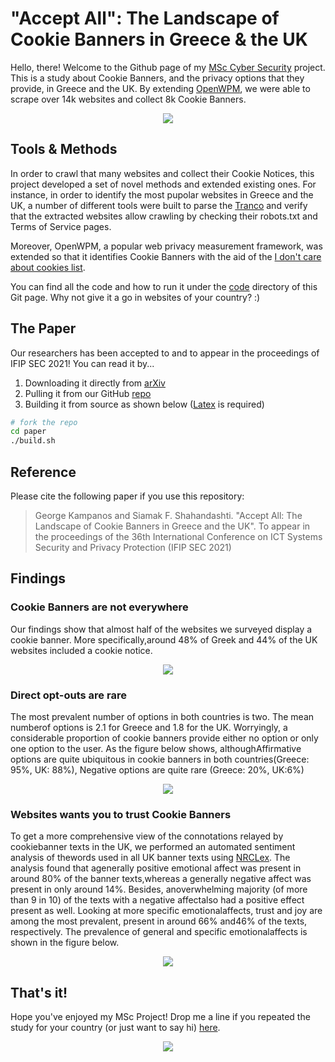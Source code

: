<h1>"Accept All": The Landscape of Cookie Banners in Greece & the UK</h1>
<p>Hello, there! Welcome to the Github page of my <a href="https://www.york.ac.uk/study/postgraduate-taught/courses/msc-cyber-security/" target="_blank">MSc Cyber Security</a> project. This is a study about Cookie Banners, and the privacy options that they provide, in Greece and the UK. By extending <a href="https://github.com/mozilla/OpenWPM" target="_blank">OpenWPM</a>, we were able to scrape over 14k websites and collect 8k Cookie Banners.</p>

<p align="center">
<img src="https://media.giphy.com/media/2wZVM6cABptwvoZ4Gx/giphy.gif" />
</p>

<h2>Tools & Methods</h2>
<p>In order to crawl that many websites and collect their Cookie Notices, this project developed a set of novel methods and extended existing ones. For instance, in order to identify the most pupolar websites in Greece and the UK, a number of different tools were built to parse the <a href="https://tranco-list.eu" target="_blank">Tranco</a> and verify that the extracted websites allow crawling by checking their robots.txt and Terms of Service pages.</p>

<p>Moreover, OpenWPM, a popular web privacy measurement framework, was extended so that it identifies Cookie Banners with the aid of the <a href="https://www.i-dont-care-about-cookies.eu" target="_blank">I don't care about cookies list</a>.</p>

<p>You can find all the code and how to run it under the <a href="https://github.com/george-kampanos/i-like-cookies/tree/master/code" target="_blank">code</a> directory of this Git page. Why not give it a go in websites of your country? :) </p>

<h2>The Paper</h2>
Our researchers has been accepted to and to appear in the proceedings of IFIP SEC 2021! You can read it by... 

1. Downloading it directly from <a href="https://arxiv.org/abs/2104.05750" target="_blank">arXiv</a>
2. Pulling it from our GitHub <a href="https://github.com/kampanosg/i-like-cookies/blob/master/paper/main.pdf" target="_blank">repo</a>
3. Building it from source as shown below (<a href="https://www.latex-project.org/get/" target="_blank">Latex</a> is required)


```sh
# fork the repo
cd paper
./build.sh
```

<h2>Reference</h2>
<p>Please cite the following paper if you use this repository:</p>
<blockquote>George Kampanos and Siamak F. Shahandashti. "Accept All: The Landscape of Cookie Banners in Greece and the UK". To appear in the proceedings of the 36th International Conference on ICT Systems Security and Privacy Protection (IFIP SEC 2021)</blockquote>

<h2>Findings</h2>

<h3>Cookie Banners are not everywhere</h3>
<p>Our  findings  show  that  almost half of the websites we surveyed display a cookie banner. More specifically,around 48% of Greek and 44% of the UK websites included a cookie notice.</p>
<p align="center">
<img src="https://github.com/kampanosg/i-like-cookies/blob/master/paper/example_data/fig1.png?raw=true" />
</p>

<h3>Direct opt-outs are rare</h3>
<p>The most prevalent number of options in both countries is two. The mean numberof options is 2.1 for Greece and 1.8 for the UK. Worryingly,  a  considerable  proportion  of  cookie banners provide either no option or only one option to the user. As the figure below shows, althoughAffirmative  options  are  quite  ubiquitous  in  cookie  banners  in  both  countries(Greece:  95%,  UK:  88%),  Negative  options  are  quite  rare  (Greece:  20%,  UK:6%)</p>

<p align="center">
<img src="https://github.com/kampanosg/i-like-cookies/blob/master/paper/example_data/fig2.png?raw=true" />
</p>

<h3>Websites wants you to trust Cookie Banners</h3>
<p>To  get  a  more  comprehensive  view  of  the  connotations  relayed  by  cookiebanner texts in the UK, we performed an automated sentiment analysis of thewords used in all UK banner texts using <a href="https://github.com/metalcorebear/NRCLex" target="_blank">NRCLex</a>. The analysis found that agenerally positive emotional affect was present in around 80% of the banner texts,whereas a generally negative affect was present in only around 14%. Besides, anoverwhelming majority (of more than 9 in 10) of the texts with a negative affectalso  had  a  positive  effect  present  as  well.  Looking  at  more  specific  emotionalaffects, trust and joy are among the most prevalent, present in around 66% and46% of the texts, respectively. The prevalence of general and specific emotionalaffects is shown in the figure below.</p>

<p align="center">
<img src="https://github.com/kampanosg/i-like-cookies/blob/master/paper/example_data/fig3.png?raw=true" />
</p>

<h2>That's it!</h2>
Hope you've enjoyed my MSc Project! Drop me a line if you repeated the study for your country (or just want to say hi) <a href="https://uk.linkedin.com/in/kampanosg" target="_blank">here</a>. 

<p align="center">
  <img src="https://media.giphy.com/media/syBlSgDbjsMHC/giphy.gif" />
</p>

